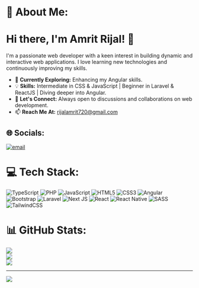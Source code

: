 # 💫 About Me:
# Hi there, I'm Amrit Rijal! 👋  

I'm a passionate web developer with a keen interest in building dynamic and interactive web applications. I love learning new technologies and continuously improving my skills.  

- 🚀 **Currently Exploring:** Enhancing my Angular skills.  
- 💡 **Skills:** Intermediate in CSS & JavaScript | Beginner in Laravel & ReactJS | Diving deeper into Angular.  
- 💬 **Let's Connect:** Always open to discussions and collaborations on web development.  
- 📫 **Reach Me At:** [rijalamrit720@gmail.com](mailto:rijalamrit720@gmail.com)  



## 🌐 Socials:
[![email](https://img.shields.io/badge/Email-D14836?logo=gmail&logoColor=white)](mailto:rijalamrit720@gmail.com) 

# 💻 Tech Stack:
![TypeScript](https://img.shields.io/badge/typescript-%23007ACC.svg?style=for-the-badge&logo=typescript&logoColor=white) ![PHP](https://img.shields.io/badge/php-%23777BB4.svg?style=for-the-badge&logo=php&logoColor=white) ![JavaScript](https://img.shields.io/badge/javascript-%23323330.svg?style=for-the-badge&logo=javascript&logoColor=%23F7DF1E) ![HTML5](https://img.shields.io/badge/html5-%23E34F26.svg?style=for-the-badge&logo=html5&logoColor=white) ![CSS3](https://img.shields.io/badge/css3-%231572B6.svg?style=for-the-badge&logo=css3&logoColor=white) ![Angular](https://img.shields.io/badge/angular-%23DD0031.svg?style=for-the-badge&logo=angular&logoColor=white) ![Bootstrap](https://img.shields.io/badge/bootstrap-%238511FA.svg?style=for-the-badge&logo=bootstrap&logoColor=white) ![Laravel](https://img.shields.io/badge/laravel-%23FF2D20.svg?style=for-the-badge&logo=laravel&logoColor=white) ![Next JS](https://img.shields.io/badge/Next-black?style=for-the-badge&logo=next.js&logoColor=white) ![React](https://img.shields.io/badge/react-%2320232a.svg?style=for-the-badge&logo=react&logoColor=%2361DAFB) ![React Native](https://img.shields.io/badge/react_native-%2320232a.svg?style=for-the-badge&logo=react&logoColor=%2361DAFB) ![SASS](https://img.shields.io/badge/SASS-hotpink.svg?style=for-the-badge&logo=SASS&logoColor=white) ![TailwindCSS](https://img.shields.io/badge/tailwindcss-%2338B2AC.svg?style=for-the-badge&logo=tailwind-css&logoColor=white)
# 📊 GitHub Stats:
![](https://github-readme-stats.vercel.app/api?username=Amrit-Rijal-01&theme=tokyonight&hide_border=false&include_all_commits=false&count_private=false)<br/>
![](https://github-readme-streak-stats.herokuapp.com/?user=Amrit-Rijal-01&theme=tokyonight&hide_border=true)<br/>
![](https://github-readme-stats.vercel.app/api/top-langs/?username=Amrit-Rijal-01&theme=tokyonight&hide_border=false&include_all_commits=false&count_private=false&layout=compact)

---
[![](https://visitcount.itsvg.in/api?id=Amrit-Rijal-01&icon=0&color=0)](https://visitcount.itsvg.in)

<!-- Proudly created with GPRM ( https://gprm.itsvg.in ) -->
